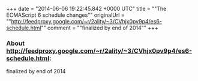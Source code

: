 +++
date = "2014-06-06 19:22:45.842 +0000 UTC"
title = ""The ECMAScript 6 schedule changes""
originalUrl = ""http://feedproxy.google.com/~r/2ality/~3/CVhjx0pv9p4/es6-schedule.html""
comment = ""finalized by end of 2014""
+++

### About http://feedproxy.google.com/~r/2ality/~3/CVhjx0pv9p4/es6-schedule.html:

finalized by end of 2014
